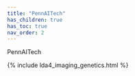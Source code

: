 ```yaml
---
title: "PennAITech"
has_children: true
has_toc: true
nav_order: 2
---
```


PennAITech

{% include lda4_imaging_genetics.html %}